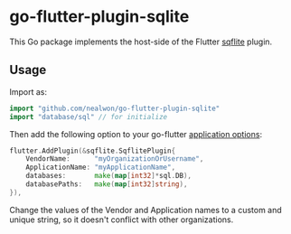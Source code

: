 # go-flutter-plugin-sqlite

This Go package implements the host-side of the Flutter [sqflite](https://pub.dartlang.org/packages/sqflite) plugin.

## Usage

Import as:

```go
import "github.com/nealwon/go-flutter-plugin-sqlite"
import "database/sql" // for initialize
```

Then add the following option to your go-flutter [application options](https://github.com/go-flutter-desktop/go-flutter/blob/68868301742b864b719b31ae51c7ec4b3b642d1a/example/simpleDemo/main.go#L53):

```go
flutter.AddPlugin(&sqflite.SqflitePlugin{
	VendorName:      "myOrganizationOrUsername",
	ApplicationName: "myApplicationName",
	databases:       make(map[int32]*sql.DB),
	databasePaths:   make(map[int32]string),
}),
```

Change the values of the Vendor and Application names to a custom and unique
string, so it doesn't conflict with other organizations.
